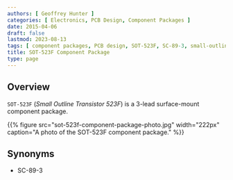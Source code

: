 ```yaml
---
authors: [ Geoffrey Hunter ]
categories: [ Electronics, PCB Design, Component Packages ]
date: 2015-04-06
draft: false
lastmod: 2023-08-13
tags: [ component packages, PCB design, SOT-523F, SC-89-3, small-outline, transistor ]
title: SOT-523F Component Package
type: page
---
```


## Overview

`SOT-523F` (_Small Outline Transistor 523F_) is a 3-lead surface-mount component package.

{{% figure src="sot-523f-component-package-photo.jpg" width="222px" caption="A photo of the SOT-523F component package." %}}

## Synonyms

* SC-89-3

